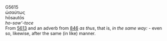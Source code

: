 <body>
  <p>G5615<br>  ὡσαύτως  <br> hōsautōs  <br><i>ho-sow‘-toce </i><br>From <a href="g5613.htm">5613</a> and an adverb from <a href="g0846.htm">846</a>  <i>as</i> <i>thus</i>, that is, <i>in</i> <i>the</i> <i>same</i> <i>way:</i> - even so, likewise, after the same (in like) manner.<br></p>
 </body>